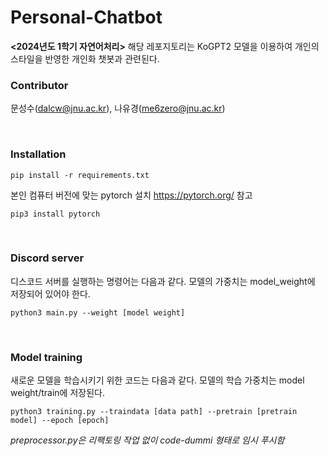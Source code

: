 # Personal-Chatbot
**<2024년도 1학기 자연어처리>** 
해당 레포지토리는 KoGPT2 모델을 이용하여 개인의 스타일을 반영한 개인화 챗봇과 관련된다.

### Contributor
문성수(dalcw@jnu.ac.kr), 나유경(me6zero@jnu.ac.kr)

&nbsp;
&nbsp;

### Installation
```
pip install -r requirements.txt
```

본인 컴퓨터 버전에 맞는 pytorch 설치 https://pytorch.org/ 참고
```
pip3 install pytorch
```
&nbsp;
&nbsp;

### Discord server
디스코드 서버를 실행하는 명령어는 다음과 같다. 모델의 가중치는 model_weight에 저장되어 있어야 한다.
```
python3 main.py --weight [model weight]
```
&nbsp;
&nbsp;

### Model training
새로운 모델을 학습시키기 위한 코드는 다음과 같다. 모델의 학습 가중치는 model weight/train에 저장된다.
```
python3 training.py --traindata [data path] --pretrain [pretrain model] --epoch [epoch]
```

*preprocessor.py은 리팩토링 작업 없이 code-dummi 형태로 임시 푸시함*
